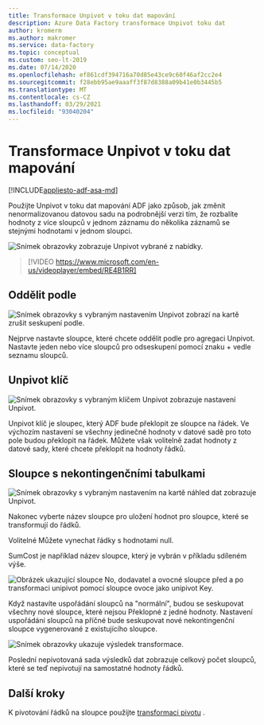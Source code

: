 ```yaml
---
title: Transformace Unpivot v toku dat mapování
description: Azure Data Factory transformace Unpivot toku dat
author: kromerm
ms.author: makromer
ms.service: data-factory
ms.topic: conceptual
ms.custom: seo-lt-2019
ms.date: 07/14/2020
ms.openlocfilehash: ef861cdf394716a70d85e43ce9c60f46af2cc2e4
ms.sourcegitcommit: f28ebb95ae9aaaff3f87d8388a09b41e0b3445b5
ms.translationtype: MT
ms.contentlocale: cs-CZ
ms.lasthandoff: 03/29/2021
ms.locfileid: "93040204"
---
```

# <a name="unpivot-transformation-in-mapping-data-flow"></a>Transformace Unpivot v toku dat mapování

[!INCLUDE[appliesto-adf-asa-md](includes/appliesto-adf-asa-md.md)]

Použijte Unpivot v toku dat mapování ADF jako způsob, jak změnit nenormalizovanou datovou sadu na podrobnější verzi tím, že rozbalíte hodnoty z více sloupců v jednom záznamu do několika záznamů se stejnými hodnotami v jednom sloupci.

![Snímek obrazovky zobrazuje Unpivot vybrané z nabídky.](media/data-flow/unpivot1.png "Unpivot možnosti 1")

> [!VIDEO https://www.microsoft.com/en-us/videoplayer/embed/RE4B1RR]

## <a name="ungroup-by"></a>Oddělit podle

![Snímek obrazovky s vybraným nastavením Unpivot zobrazí na kartě zrušit seskupení podle.](media/data-flow/unpivot5.png "Unpivot možnosti 2")

Nejprve nastavte sloupce, které chcete oddělit podle pro agregaci Unpivot. Nastavte jeden nebo více sloupců pro odseskupení pomocí znaku + vedle seznamu sloupců.

## <a name="unpivot-key"></a>Unpivot klíč

![Snímek obrazovky s vybraným klíčem Unpivot zobrazuje nastavení Unpivot.](media/data-flow/unpivot6.png "Unpivot možnosti 3")

Unpivot klíč je sloupec, který ADF bude překlopit ze sloupce na řádek. Ve výchozím nastavení se všechny jedinečné hodnoty v datové sadě pro toto pole budou překlopit na řádek. Můžete však volitelně zadat hodnoty z datové sady, které chcete překlopit na hodnoty řádků.

## <a name="unpivoted-columns"></a>Sloupce s nekontingenčními tabulkami

![Snímek obrazovky s vybraným nastavením na kartě náhled dat zobrazuje Unpivot.](media/data-flow//unpivot7.png "Unpivot možnosti 4")

Nakonec vyberte název sloupce pro uložení hodnot pro sloupce, které se transformují do řádků.

Volitelné Můžete vynechat řádky s hodnotami null.

SumCost je například název sloupce, který je vybrán v příkladu sdíleném výše.

![Obrázek ukazující sloupce No, dodavatel a ovocné sloupce před a po transformaci unipivot pomocí sloupce ovoce jako unipivot Key.](media/data-flow/unpivot3.png)

Když nastavíte uspořádání sloupců na "normální", budou se seskupovat všechny nové sloupce, které nejsou Překlopné z jedné hodnoty. Nastavení uspořádání sloupců na příčné bude seskupovat nové nekontingenční sloupce vygenerované z existujícího sloupce.

![Snímek obrazovky ukazuje výsledek transformace.](media/data-flow//unpivot7.png "Unpivot možnosti 5")

Poslední nepivotovaná sada výsledků dat zobrazuje celkový počet sloupců, které se teď nepivotují na samostatné hodnoty řádků.

## <a name="next-steps"></a>Další kroky

K pivotování řádků na sloupce použijte [transformaci pivotu](data-flow-pivot.md) .
